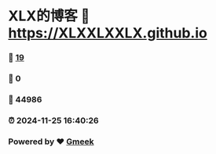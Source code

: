 # XLX的博客 :link: https://XLXXLXXLX.github.io 
### :page_facing_up: [19](https://XLXXLXXLX.github.io/tag.html) 
### :speech_balloon: 0 
### :hibiscus: 44986 
### :alarm_clock: 2024-11-25 16:40:26 
### Powered by :heart: [Gmeek](https://github.com/Meekdai/Gmeek)
